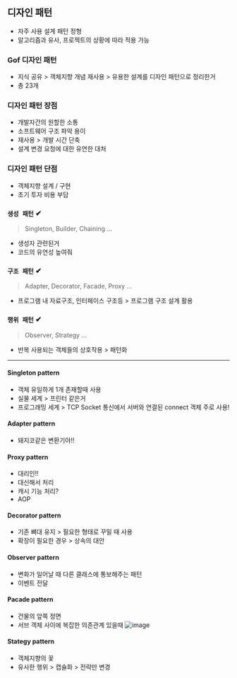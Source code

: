 ## 디자인 패턴
- 자주 사용 설계 패턴 정형
- 알고리즘과 유사, 프로젝트의 상황에 따라 적용 가능 
### Gof 디자인 패턴
- 지식 공유 > 객체지향 개념 재사용 > 유용한 설계를 디자인 패턴으로 정리한거
- 총 23개

### 디자인 패턴 장점
- 개발자간의 원할한 소통
- 소프트웨어 구조 파악 용이
- 재사용 > 개발 시간 단축 
- 설계 변경 요청에 대한 유연한 대처

### 디자인 패턴 단점
- 객체지향 설계 / 구현
- 초기 투자 비용 부담

### `생성 패턴` ✔
> Singleton, Builder, Chaining ...
- 생성자 관련된거
- 코드의 유연성 높여줘

### `구조 패턴` ✔
> Adapter, Decorator, Facade, Proxy ...
- 프로그램 내 자료구조, 인터페이스 구조등 > 프로그램 구조 설계 활용

### `행위 패턴` ✔
> Observer, Strategy ...
- 반복 사용되는 객체들의 상호작용 > 패턴화

---
#### Singleton pattern
- 객체 유일하게 1개 존재할때 사용
- 실물 세계 > 프린터 같은거
- 프로그래밍 세계 > TCP Socket 통신에서 서버와 연결된 connect 객체 주로 사용!

#### Adapter pattern
- 돼지코같은 변환기야!!

#### Proxy pattern
- 대리인!!
- 대신해서 처리
- 캐시 기능 처리?
- AOP

#### Decorator pattern
- 기존 뼈대 유지 > 필요한 형태로 꾸밀 때 사용
- 확장이 필요한 경우 > 상속의 대안

#### Observer pattern
- 변화가 일어날 때 다른 클래스에 통보해주는 패턴
- 이벤트 전달

#### Pacade pattern
- 건물의 앞쪽 정면
- 서브 객체 사이에 복잡한 의존관계 있을때
![image](https://user-images.githubusercontent.com/61215550/154176141-377c09b7-148e-45ca-841c-3d5a3d205d2c.png)

#### Stategy pattern
- 객체지향의 꽃
- 유사한 행위 > 캡슐화 > 전략만 변경

